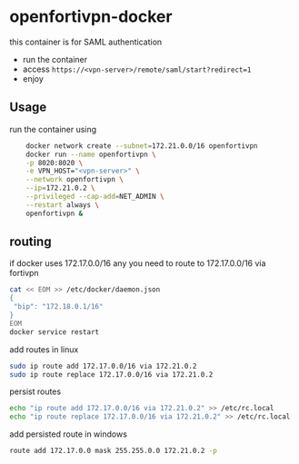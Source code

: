 # openfortivpn-docker
this container is for SAML authentication
- run the container
- access `https://<vpn-server>/remote/saml/start?redirect=1`
- enjoy


## Usage

run the container using 
```bash
    docker network create --subnet=172.21.0.0/16 openfortivpn
    docker run --name openfortivpn \
    -p 8020:8020 \
    -e VPN_HOST="<vpn-server>" \
    --network openfortivpn \
    --ip=172.21.0.2 \
    --privileged --cap-add=NET_ADMIN \
    --restart always \
    openfortivpn & 
```

## routing
if docker uses 172.17.0.0/16 any you need to route to 172.17.0.0/16 via fortivpn

```bash
cat << EOM >> /etc/docker/daemon.json
{
 "bip": "172.18.0.1/16"
}
EOM
docker service restart
```


add routes in linux
```bash
sudo ip route add 172.17.0.0/16 via 172.21.0.2
sudo ip route replace 172.17.0.0/16 via 172.21.0.2
```

persist routes
```bash
echo "ip route add 172.17.0.0/16 via 172.21.0.2" >> /etc/rc.local
echo "ip route replace 172.17.0.0/16 via 172.21.0.2" >> /etc/rc.local
```

add persisted route in windows 
```bash
route add 172.17.0.0 mask 255.255.0.0 172.21.0.2 -p
```
